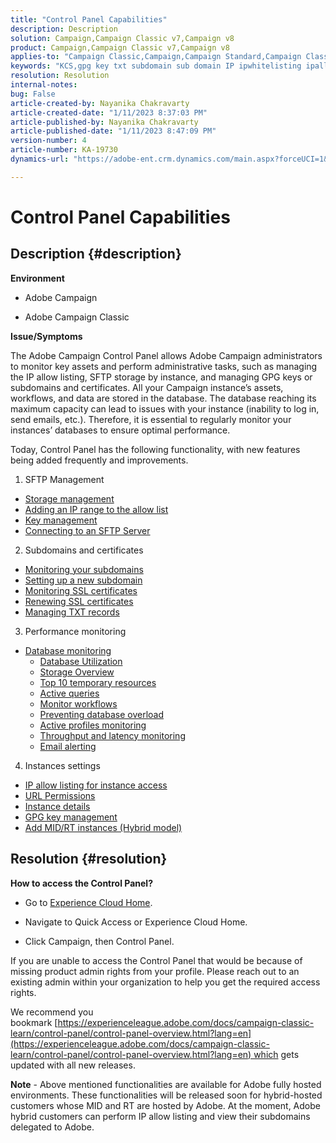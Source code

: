 ```yaml
---
title: "Control Panel Capabilities"
description: Description
solution: Campaign,Campaign Classic v7,Campaign v8
product: Campaign,Campaign Classic v7,Campaign v8
applies-to: "Campaign Classic,Campaign,Campaign Standard,Campaign Classic v7,Campaign v8"
keywords: "KCS,gpg key txt subdomain sub domain IP ipwhitelisting ipallowlisting ip allow listing database workflow delegation cname csr ssl sftp txt url permission monitoring throughput"
resolution: Resolution
internal-notes: 
bug: False
article-created-by: Nayanika Chakravarty
article-created-date: "1/11/2023 8:37:03 PM"
article-published-by: Nayanika Chakravarty
article-published-date: "1/11/2023 8:47:09 PM"
version-number: 4
article-number: KA-19730
dynamics-url: "https://adobe-ent.crm.dynamics.com/main.aspx?forceUCI=1&pagetype=entityrecord&etn=knowledgearticle&id=cc4c39b4-ef91-ed11-aad1-6045bd0065b6"

---
```

# Control Panel Capabilities

## Description {#description}


<b>Environment</b>

- Adobe Campaign

- Adobe Campaign Classic

<b>Issue/Symptoms</b>

The Adobe Campaign Control Panel allows Adobe Campaign administrators to monitor key assets and perform administrative tasks, such as managing the IP allow listing, SFTP storage by instance, and managing GPG keys or subdomains and certificates. All your Campaign instance’s assets, workflows, and data are stored in the database. The database reaching its maximum capacity can lead to issues with your instance (inability to log in, send emails, etc.). Therefore, it is essential to regularly monitor your instances’ databases to ensure optimal performance.

Today, Control Panel has the following functionality, with new features being added frequently and improvements.

1. SFTP Management

- [Storage management](https://experienceleague.adobe.com/docs/control-panel/using/sftp-management/sftp-storage-management.html?lang=en)
- [Adding an IP range to the allow list](https://experienceleague.adobe.com/docs/control-panel/using/sftp-management/ip-range-allow-listing.html?lang=en)
- [Key management](https://experienceleague.adobe.com/docs/control-panel/using/sftp-management/key-management.html?lang=en)
- [Connecting to an SFTP Server](https://experienceleague.adobe.com/docs/control-panel/using/sftp-management/logging-into-sftp-server.html?lang=en)


2. Subdomains and certificates

- [Monitoring your subdomains](https://experienceleague.adobe.com/docs/control-panel/using/subdomains-and-certificates/monitoring-subdomains.html?lang=en)
- [Setting up a new subdomain](https://experienceleague.adobe.com/docs/control-panel/using/subdomains-and-certificates/setting-up-new-subdomain.html?lang=en)
- [Monitoring SSL certificates](https://experienceleague.adobe.com/docs/control-panel/using/subdomains-and-certificates/monitoring-ssl-certificates.html?lang=en)
- [Renewing SSL certificates](https://experienceleague.adobe.com/docs/control-panel/using/subdomains-and-certificates/renewing-subdomain-certificate.html?lang=en)
- [Managing TXT records](https://experienceleague.adobe.com/docs/control-panel/using/subdomains-and-certificates/managing-txt-records.html?lang=en)


3. Performance monitoring

- [Database monitoring](https://experienceleague.adobe.com/docs/control-panel/using/performance-monitoring/database-monitoring/database-monitoring.html?lang=en)
    - [Database Utilization](https://experienceleague.adobe.com/docs/control-panel/using/performance-monitoring/database-monitoring/database-utilization.html?lang=en)
    - [Storage Overview](https://experienceleague.adobe.com/docs/control-panel/using/performance-monitoring/database-monitoring/database-storage-overview.html?lang=en)
    - [Top 10 temporary resources](https://experienceleague.adobe.com/docs/control-panel/using/performance-monitoring/database-monitoring/database-top-ten-resources.html?lang=en)
    - [Active queries](https://experienceleague.adobe.com/docs/control-panel/using/performance-monitoring/database-monitoring/database-active-queries.html?lang=en)
    - [Monitor workflows](https://experienceleague.adobe.com/docs/control-panel/using/performance-monitoring/database-monitoring/workflow-monitoring.html?lang=en)
    - [Preventing database overload](https://experienceleague.adobe.com/docs/control-panel/using/performance-monitoring/database-monitoring/database-preventing-overload.html?lang=en)
    - [Active profiles monitoring](https://experienceleague.adobe.com/docs/control-panel/using/performance-monitoring/active-profiles-monitoring.html?lang=en)
    - [Throughput and latency monitoring](https://experienceleague.adobe.com/docs/control-panel/using/performance-monitoring/thoughputs-latencies.html?lang=en)
    - [Email alerting](https://experienceleague.adobe.com/docs/control-panel/using/performance-monitoring/email-alerting.html?lang=en)


4. Instances settings

- [IP allow listing for instance access](https://experienceleague.adobe.com/docs/control-panel/using/instances-settings/ip-allow-listing-instance-access.html?lang=en)
- [URL Permissions](https://experienceleague.adobe.com/docs/control-panel/using/instances-settings/url-permissions.html?lang=en)
- [Instance details](https://experienceleague.adobe.com/docs/control-panel/using/instances-settings/instance-details.html?lang=en)
- [GPG key management](https://experienceleague.adobe.com/docs/control-panel/using/instances-settings/gpg-keys-management.html?lang=en)
- [Add MID/RT instances (Hybrid model)](https://experienceleague.adobe.com/docs/control-panel/using/instances-settings/external-accounts.html?lang=en)



## Resolution {#resolution}


<b>How to access the Control Panel? </b>

- Go to [Experience Cloud Home](https://experiencecloud.adobe.com).

- Navigate to Quick Access or Experience Cloud Home.

- Click Campaign, then Control Panel.

If you are unable to access the Control Panel that would be because of missing product admin rights from your profile. Please reach out to an existing admin within your organization to help you get the required access rights.

We recommend you bookmark [https://experienceleague.adobe.com/docs/campaign-classic-learn/control-panel/control-panel-overview.html?lang=en](https://experienceleague.adobe.com/docs/campaign-classic-learn/control-panel/control-panel-overview.html?lang=en) which gets updated with all new releases.

<b>Note</b> - Above mentioned functionalities are available for Adobe fully hosted environments. These functionalities will be released soon for hybrid-hosted customers whose MID and RT are hosted by Adobe. At the moment, Adobe hybrid customers can perform IP allow listing and view their subdomains delegated to Adobe.
